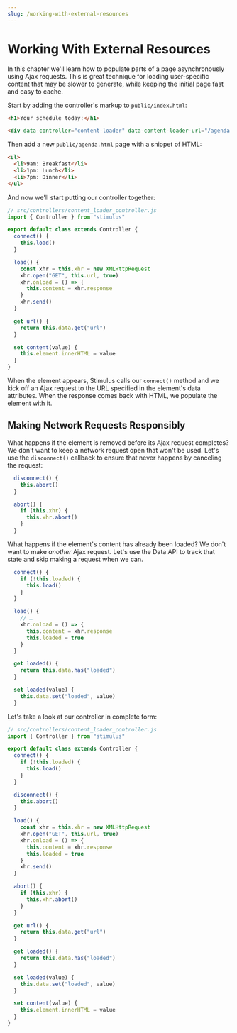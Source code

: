 ```yaml
---
slug: /working-with-external-resources
---
```


# Working With External Resources

In this chapter we'll learn how to populate parts of a page asynchronously using Ajax requests. This is great technique for loading user-specific content that may be slower to generate, while keeping the initial page fast and easy to cache.

Start by adding the controller's markup to `public/index.html`:

```html
<h1>Your schedule today:</h1>

<div data-controller="content-loader" data-content-loader-url="/agenda.html"></div>
```

Then add a new `public/agenda.html` page with a snippet of HTML:

```html
<ul>
  <li>9am: Breakfast</li>
  <li>1pm: Lunch</li>
  <li>7pm: Dinner</li>
</ul>
```

And now we'll start putting our controller together:

```js
// src/controllers/content_loader_controller.js
import { Controller } from "stimulus"

export default class extends Controller {
  connect() {
    this.load()
  }

  load() {
    const xhr = this.xhr = new XMLHttpRequest
    xhr.open("GET", this.url, true)
    xhr.onload = () => {
      this.content = xhr.response
    }
    xhr.send()
  }

  get url() {
    return this.data.get("url")
  }

  set content(value) {
    this.element.innerHTML = value
  }
}
```

When the element appears, Stimulus calls our `connect()` method and we kick off an Ajax request to the URL specified in the element's data attributes. When the response comes back with HTML, we populate the element with it.

## Making Network Requests Responsibly

What happens if the element is removed before its Ajax request completes? We don't want to keep a network request open that won't be used. Let's use the `disconnect()` callback to ensure that never happens by canceling the request:

```js
  disconnect() {
    this.abort()
  }

  abort() {
    if (this.xhr) {
      this.xhr.abort()
    }
  }
```

What happens if the element's content has already been loaded? We don't want to make *another* Ajax request. Let's use the Data API to track that state and skip making a request when we can.

```js
  connect() {
    if (!this.loaded) {
      this.load()
    }
  }

  load() {
    // …
    xhr.onload = () => {
      this.content = xhr.response
      this.loaded = true
    }
  }

  get loaded() {
    return this.data.has("loaded")
  }

  set loaded(value) {
    this.data.set("loaded", value)
  }
```

Let's take a look at our controller in complete form:

```js
// src/controllers/content_loader_controller.js
import { Controller } from "stimulus"

export default class extends Controller {
  connect() {
    if (!this.loaded) {
      this.load()
    }
  }

  disconnect() {
    this.abort()
  }

  load() {
    const xhr = this.xhr = new XMLHttpRequest
    xhr.open("GET", this.url, true)
    xhr.onload = () => {
      this.content = xhr.response
      this.loaded = true
    }
    xhr.send()
  }

  abort() {
    if (this.xhr) {
      this.xhr.abort()
    }
  }

  get url() {
    return this.data.get("url")
  }

  get loaded() {
    return this.data.has("loaded")
  }

  set loaded(value) {
    this.data.set("loaded", value)
  }

  set content(value) {
    this.element.innerHTML = value
  }
}
```
